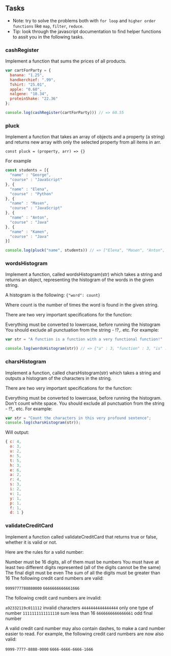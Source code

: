 ## Tasks

* Note: try to solve the problems both with `for loop` and `higher order functions` like `map`, `filter`, `reduce`.
* Tip: look through the javascript documentation to find helper functions to assit you in the following tasks. 

### cashRegister
Implement a function that sums the prices of all products.

```js
var cartForParty = {  
  banana: "1.25",
  handkerchief: ".99",
  Tshirt: "25.01",
  apple: "0.60",
  nalgene: "10.34",
  proteinShake: "22.36"
};

console.log(cashRegister(cartForParty))) // => 60.55
```

### pluck
Implement a function that takes an array of objects and a property (a string) and returns new array with only the selected property from all items in arr.

`const pluck = (property, arr) => {}`

For example

```js
const students = [{
  "name" : "George",
  "course" : "JavaScript"
}, {
  "name" : "Elena",
  "course" : "Python"
}, {
  "name" : "Masen",
  "course" : "JavaScript"
}, {
  "name" : "Anton",
  "course" : "Java"
}, {
  "name" : "Kamen",
  "course" : "Java"
}]

console.log(pluck("name", students)) // => ["Elena", "Masen", "Anton", "Kamen", "George"]
```

### wordsHistogram
Implement a function, called wordsHistogram(str) which takes a string and returns an object, representing the histogram of the words in the given string.

A histogram is the following:
`{"word": count}`

Where count is the number of times the word is found in the given string.

There are two very important specifications for the function:

Everything must be converted to lowercase, before running the histogram
You should exclude all punctuation from the string - !?,. etc.
For example:

```js
var str = "A function is a function with a very functional function!"

console.log(wordsHistogram(str)) // => {"a" : 3, "function" : 3, "is" : 1, "with" : 1, "very" : 1, "functional" : 1}
```

### charsHistogram
Implement a function, called charsHistogram(str) which takes a string and outputs a histogram of the characters in the string.

There are two very important specifications for the function:

Everything must be converted to lowercase, before running the histogram.
Don't count white space.
You should exclude all punctuation from the string - !?,. etc.
For example:

```js
var str = "Count the characters in this very profound sentence";
console.log(charsHistogram(str));
```

Will output:
```js
{ c: 4,
  o: 3,
  u: 2,
  n: 5,
  t: 5,
  h: 3,
  e: 6,
  a: 2,
  r: 4,
  s: 3,
  i: 2,
  v: 1,
  y: 1,
  p: 1,
  f: 1,
  d: 1 }
```

### validateCreditCard
Implement a function called validateCreditCard that returns true or false, whether it is valid or not.

Here are the rules for a valid number:

Number must be 16 digits, all of them must be numbers
You must have at least two different digits represented (all of the digits cannot be the same)
The final digit must be even
The sum of all the digits must be greater than 16
The following credit card numbers are valid:

`9999777788880000`
`6666666666661666`

The following credit card numbers are invalid:

`a92332119c011112` invalid characters
`4444444444444444` only one type of number
`1111111111111110` sum less than 16
`6666666666666661` odd final number

 A valid credit card number may also contain dashes, to make a card number easier to read. For example, the following credit card numbers are now also valid:

`9999-7777-8888-0000`
`6666-6666-6666-1666`
